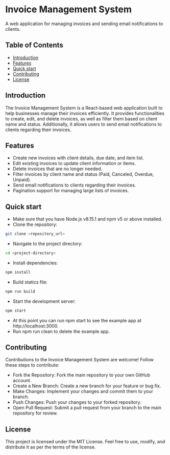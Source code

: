 # Invoice Management System

A web application for managing invoices and sending email notifications to clients.

## Table of Contents

- [Introduction](#introduction)
- [Features](#features)
- [Quick start](#quickstart)
- [Contributing](#contributing)
- [License](#license)

## Introduction

The Invoice Management System is a React-based web application built to help businesses manage their invoices efficiently. It provides functionalities to create, edit, and delete invoices, as well as filter them based on client name and status. Additionally, it allows users to send email notifications to clients regarding their invoices.

## Features

- Create new invoices with client details, due date, and item list.
- Edit existing invoices to update client information or items.
- Delete invoices that are no longer needed.
- Filter invoices by client name and status (Paid, Canceled, Overdue, Unpaid).
- Send email notifications to clients regarding their invoices.
- Pagination support for managing large lists of invoices.

## Quick start

- Make sure that you have Node.js v8.15.1 and npm v5 or above installed.
- Clone the repository:

```bash
git clone <repository_url>
```

- Navigate to the project directory:

```bash
cd <project-directory>
```

- Install dependencies:

```bash
npm install
```

- Build statics file:

```bash
npm run build
```

- Start the development server:

```bash
npm start
```

- At this point you can run npm start to see the example app at http://localhost:3000.
- Run npm run clean to delete the example app.

## Contributing

Contributions to the Invoice Management System are welcome! Follow these steps to contribute:

- Fork the Repository: Fork the main repository to your own GitHub account.
- Create a New Branch: Create a new branch for your feature or bug fix.
- Make Changes: Implement your changes and commit them to your branch.
- Push Changes: Push your changes to your forked repository.
- Open Pull Request: Submit a pull request from your branch to the main repository for review.

## License

This project is licensed under the MIT License. Feel free to use, modify, and distribute it as per the terms of the license.
